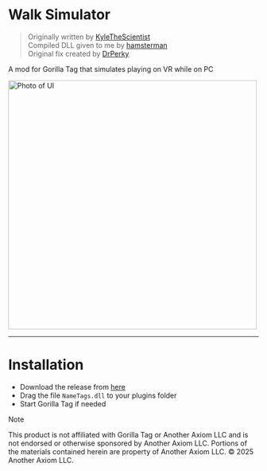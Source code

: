 ﻿
# Walk Simulator
> Originally written by [KyleTheScientist](https://github.com/KyleTheScientist)  
> Compiled DLL given to me by [hamsterman](https://guns.lol/hamstermanrexon)  
> Original fix created by [DrPerky](https://github.com/DrPerkyLegit)

A mod for Gorilla Tag that simulates playing on VR while on PC

<img src=https://i.imgur.com/12qNbCt.png width="500px" alt="Photo of UI">

---

# Installation

- Download the release from [here](https://github.com/iiDk-the-actual/NameTags/releases/latest)
- Drag the file `NameTags.dll` to your plugins folder
- Start Gorilla Tag if needed

> [!NOTE]
> This product is not affiliated with Gorilla Tag or Another Axiom LLC and is not endorsed or otherwise sponsored by Another Axiom LLC. Portions of the materials contained herein are property of Another Axiom LLC. © 2025 Another Axiom LLC.
